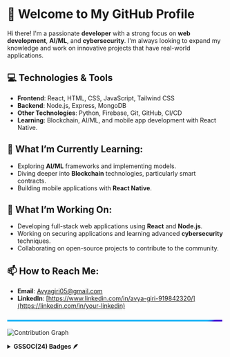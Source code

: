 
# 👋 Welcome to My GitHub Profile

Hi there! I'm a passionate **developer** with a strong focus on **web development**, **AI/ML**, and **cybersecurity**. I'm always looking to expand my knowledge and work on innovative projects that have real-world applications.

## 💻 Technologies & Tools
- **Frontend**: React, HTML, CSS, JavaScript, Tailwind CSS
- **Backend**: Node.js, Express, MongoDB
- **Other Technologies**: Python, Firebase, Git, GitHub, CI/CD
- **Learning**: Blockchain, AI/ML, and mobile app development with React Native.

## 🌱 What I’m Currently Learning:
- Exploring **AI/ML** frameworks and implementing models.
- Diving deeper into **Blockchain** technologies, particularly smart contracts.
- Building mobile applications with **React Native**.

## 🔧 What I’m Working On:
- Developing full-stack web applications using **React** and **Node.js**.
- Working on securing applications and learning advanced **cybersecurity** techniques.
- Collaborating on open-source projects to contribute to the community.

## 📫 How to Reach Me:
- **Email**: [Avyagiri05@gmail.com](mailto:youremail@example.com)
- **LinkedIn**: [https://www.linkedin.com/in/avya-giri-919842320/](https://linkedin.com/in/your-linkedin)




![Blue Line](https://github.com/Mayur-Pagote/README_Design_Kit/blob/main/public/Assets/Blue%20Line.gif)


![Contribution Graph](https://ssr-contributions-svg.vercel.app/_/Webwizzz22?chart=3dbar&gap=0.6&scale=2&flatten=2&animation=wave&animation_duration=4&animation_delay=0.06&animation_amplitude=24&animation_frequency=0.1&animation_wave_center=0_3&format=svg&weeks=34&theme=native)



<details>	
 
 <summary><b>GSSOC(24) Badges 🪶</b></summary><br>
<div style='display:flex; align-items:center; gap: 10px;' align='center'><a href="https://gssoc.girlscript.tech/leaderboard">
<img src="https://raw.githubusercontent.com/GSSoC24/Postman-Challenge/main/docs/assets/Postman%20White.png" width="100px" height="100px" />
  <img src="https://raw.githubusercontent.com/GSSoC24/Postman-Challenge/main/docs/assets/1.png" width="100px" height="100px" />
  <img src="https://raw.githubusercontent.com/GSSoC24/Postman-Challenge/main/docs/assets/2.png" width="100px" height="100px" />
  <img src="https://raw.githubusercontent.com/GSSoC24/Postman-Challenge/main/docs/assets/3.png" width="100px" height="100px" />
  <img src="https://raw.githubusercontent.com/GSSoC24/Postman-Challenge/main/docs/assets/4.png" width="100px" height="100px" />
  <img src="https://raw.githubusercontent.com/GSSoC24/Postman-Challenge/main/docs/assets/5.png" width="100px" height="100px" />
</a>
</div>
</details>
<!---
Webwizzz22/Webwizzz22 is a ✨ special ✨ repository because its `README.md` (this file) appears on your GitHub profile.
You can click the Preview link to take a look at your changes.
--->
